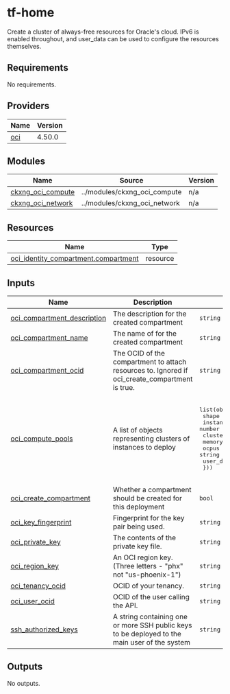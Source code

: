 # tf-home

Create a cluster of always-free resources for Oracle's cloud.  IPv6 is enabled throughout, and user_data can
be used to configure the resources themselves.

<!-- BEGIN_TF_DOCS -->
## Requirements

No requirements.

## Providers

| Name | Version |
|------|---------|
| <a name="provider_oci"></a> [oci](#provider\_oci) | 4.50.0 |

## Modules

| Name | Source | Version |
|------|--------|---------|
| <a name="module_ckxng_oci_compute"></a> [ckxng\_oci\_compute](#module\_ckxng\_oci\_compute) | ../modules/ckxng_oci_compute | n/a |
| <a name="module_ckxng_oci_network"></a> [ckxng\_oci\_network](#module\_ckxng\_oci\_network) | ../modules/ckxng_oci_network | n/a |

## Resources

| Name | Type |
|------|------|
| [oci_identity_compartment.compartment](https://registry.terraform.io/providers/hashicorp/oci/latest/docs/resources/identity_compartment) | resource |

## Inputs

| Name | Description | Type | Default | Required |
|------|-------------|------|---------|:--------:|
| <a name="input_oci_compartment_description"></a> [oci\_compartment\_description](#input\_oci\_compartment\_description) | The description for the created compartment | `string` | `"default description"` | no |
| <a name="input_oci_compartment_name"></a> [oci\_compartment\_name](#input\_oci\_compartment\_name) | The name of for the created compartment | `string` | `"tfdeploy"` | no |
| <a name="input_oci_compartment_ocid"></a> [oci\_compartment\_ocid](#input\_oci\_compartment\_ocid) | The OCID of the compartment to attach resources to.  Ignored if oci\_create\_compartment is true. | `string` | `null` | no |
| <a name="input_oci_compute_pools"></a> [oci\_compute\_pools](#input\_oci\_compute\_pools) | A list of objects representing clusters of instances to deploy | <pre>list(object({<br>    shape          = string<br>    instance_count = number<br>    cluster_name   = string<br>    memory_in_gbs  = string<br>    ocpus          = string<br>    user_data      = string<br>  }))</pre> | <pre>[<br>  {<br>    "cluster_name": "cluster-a1",<br>    "instance_count": 3,<br>    "memory_in_gbs": 6,<br>    "ocpus": 1,<br>    "shape": "VM.Standard.A1.Flex",<br>    "user_data": null<br>  }<br>]</pre> | no |
| <a name="input_oci_create_compartment"></a> [oci\_create\_compartment](#input\_oci\_create\_compartment) | Whether a compartment should be created for this deployment | `bool` | `true` | no |
| <a name="input_oci_key_fingerprint"></a> [oci\_key\_fingerprint](#input\_oci\_key\_fingerprint) | Fingerprint for the key pair being used. | `string` | n/a | yes |
| <a name="input_oci_private_key"></a> [oci\_private\_key](#input\_oci\_private\_key) | The contents of the private key file. | `string` | n/a | yes |
| <a name="input_oci_region_key"></a> [oci\_region\_key](#input\_oci\_region\_key) | An OCI region key.  (Three letters - "phx" not "us-phoenix-1") | `string` | `"phx"` | no |
| <a name="input_oci_tenancy_ocid"></a> [oci\_tenancy\_ocid](#input\_oci\_tenancy\_ocid) | OCID of your tenancy. | `string` | n/a | yes |
| <a name="input_oci_user_ocid"></a> [oci\_user\_ocid](#input\_oci\_user\_ocid) | OCID of the user calling the API. | `string` | n/a | yes |
| <a name="input_ssh_authorized_keys"></a> [ssh\_authorized\_keys](#input\_ssh\_authorized\_keys) | A string containing one or more SSH public keys to be deployed to the main user of the system | `string` | n/a | yes |

## Outputs

No outputs.
<!-- END_TF_DOCS -->
